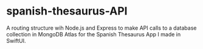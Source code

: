 # spanish-thesaurus-API

A routing structure wih Node.js and Express to make API calls to a database collection in MongoDB Atlas for the Spanish Thesaurus App I made in SwiftUI. 
